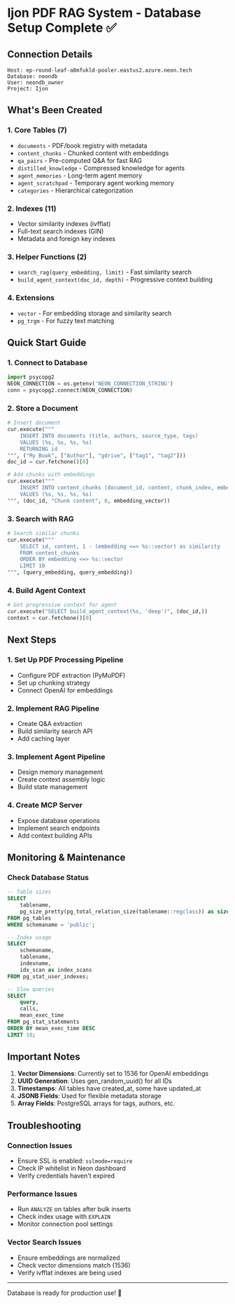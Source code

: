 # Ijon PDF RAG System - Database Setup Complete ✅

## Connection Details

```
Host: ep-round-leaf-a8mfukld-pooler.eastus2.azure.neon.tech
Database: neondb
User: neondb_owner
Project: Ijon
```

## What's Been Created

### 1. Core Tables (7)
- `documents` - PDF/book registry with metadata
- `content_chunks` - Chunked content with embeddings
- `qa_pairs` - Pre-computed Q&A for fast RAG
- `distilled_knowledge` - Compressed knowledge for agents
- `agent_memories` - Long-term agent memory
- `agent_scratchpad` - Temporary agent working memory
- `categories` - Hierarchical categorization

### 2. Indexes (11)
- Vector similarity indexes (ivfflat)
- Full-text search indexes (GIN)
- Metadata and foreign key indexes

### 3. Helper Functions (2)
- `search_rag(query_embedding, limit)` - Fast similarity search
- `build_agent_context(doc_id, depth)` - Progressive context building

### 4. Extensions
- `vector` - For embedding storage and similarity search
- `pg_trgm` - For fuzzy text matching

## Quick Start Guide

### 1. Connect to Database
```python
import psycopg2
NEON_CONNECTION = os.getenv('NEON_CONNECTION_STRING')
conn = psycopg2.connect(NEON_CONNECTION)
```

### 2. Store a Document
```python
# Insert document
cur.execute("""
    INSERT INTO documents (title, authors, source_type, tags)
    VALUES (%s, %s, %s, %s)
    RETURNING id
""", ("My Book", ["Author"], "gdrive", ["tag1", "tag2"]))
doc_id = cur.fetchone()[0]

# Add chunks with embeddings
cur.execute("""
    INSERT INTO content_chunks (document_id, content, chunk_index, embedding)
    VALUES (%s, %s, %s, %s)
""", (doc_id, "Chunk content", 0, embedding_vector))
```

### 3. Search with RAG
```python
# Search similar chunks
cur.execute("""
    SELECT id, content, 1 - (embedding <=> %s::vector) as similarity
    FROM content_chunks
    ORDER BY embedding <=> %s::vector
    LIMIT 10
""", (query_embedding, query_embedding))
```

### 4. Build Agent Context
```python
# Get progressive context for agent
cur.execute("SELECT build_agent_context(%s, 'deep')", (doc_id,))
context = cur.fetchone()[0]
```

## Next Steps

### 1. Set Up PDF Processing Pipeline
- Configure PDF extraction (PyMuPDF)
- Set up chunking strategy
- Connect OpenAI for embeddings

### 2. Implement RAG Pipeline
- Create Q&A extraction
- Build similarity search API
- Add caching layer

### 3. Implement Agent Pipeline
- Design memory management
- Create context assembly logic
- Build state management

### 4. Create MCP Server
- Expose database operations
- Implement search endpoints
- Add context building APIs

## Monitoring & Maintenance

### Check Database Status
```sql
-- Table sizes
SELECT 
    tablename,
    pg_size_pretty(pg_total_relation_size(tablename::regclass)) as size
FROM pg_tables 
WHERE schemaname = 'public';

-- Index usage
SELECT 
    schemaname,
    tablename,
    indexname,
    idx_scan as index_scans
FROM pg_stat_user_indexes;

-- Slow queries
SELECT 
    query,
    calls,
    mean_exec_time
FROM pg_stat_statements
ORDER BY mean_exec_time DESC
LIMIT 10;
```

## Important Notes

1. **Vector Dimensions**: Currently set to 1536 for OpenAI embeddings
2. **UUID Generation**: Uses gen_random_uuid() for all IDs
3. **Timestamps**: All tables have created_at, some have updated_at
4. **JSONB Fields**: Used for flexible metadata storage
5. **Array Fields**: PostgreSQL arrays for tags, authors, etc.

## Troubleshooting

### Connection Issues
- Ensure SSL is enabled: `sslmode=require`
- Check IP whitelist in Neon dashboard
- Verify credentials haven't expired

### Performance Issues
- Run `ANALYZE` on tables after bulk inserts
- Check index usage with `EXPLAIN`
- Monitor connection pool settings

### Vector Search Issues
- Ensure embeddings are normalized
- Check vector dimensions match (1536)
- Verify ivfflat indexes are being used

---

Database is ready for production use! 🚀